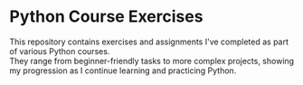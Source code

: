 # Python Course Exercises

This repository contains exercises and assignments I've completed as part of various Python courses.  
They range from beginner-friendly tasks to more complex projects, showing my progression as I continue learning and practicing Python.
